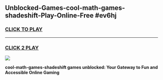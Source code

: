 
## Unblocked-Games-cool-math-games-shadeshift-Play-Online-Free #ev6hj
<h3>
<a href="https://us.freeplayer.one?title=cool-math-games-shadeshift&ref=10M">CLICK TO PLAY</a></h3>
<hr>

<h3>
<a href="https://us.freeplayer.one?title=cool-math-games-shadeshift&ref=10M">CLICK 2 PLAY</a>
  
</h3>

<a href="https://us.freeplayer.one?title=cool-math-games-shadeshift&ref=10M"><img src="https://clearcache.store/games.png"></a>


**cool-math-games-shadeshift games unblocked: Your Gateway to Fun and Accessible Online Gaming**
